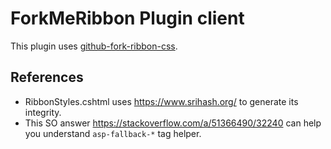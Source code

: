 ﻿# ForkMeRibbon Plugin client

This plugin uses [github-fork-ribbon-css](https://github.com/simonwhitaker/github-fork-ribbon-css).

## References

- RibbonStyles.cshtml uses https://www.srihash.org/ to generate its integrity.
- This SO answer https://stackoverflow.com/a/51366490/32240 can help you understand `asp-fallback-*` tag helper.